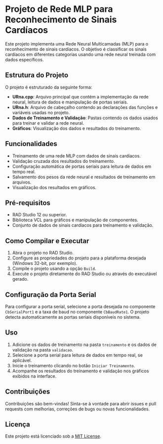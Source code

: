# Projeto de Rede MLP para Reconhecimento de Sinais Cardíacos

Este projeto implementa uma Rede Neural Multicamadas (MLP) para o reconhecimento de sinais cardíacos. O objetivo é classificar os sinais cardíacos em diferentes categorias usando uma rede neural treinada com dados específicos.

## Estrutura do Projeto

O projeto é estruturado da seguinte forma:

- **URna.cpp**: Arquivo principal que contém a implementação da rede neural, leitura de dados e manipulação de portas seriais.
- **URna.h**: Arquivo de cabeçalho contendo as declarações das funções e variáveis usadas no projeto.
- **Dados de Treinamento e Validação**: Pastas contendo os dados usados para treinar e validar a rede neural.
- **Gráficos**: Visualização dos dados e resultados do treinamento.

## Funcionalidades

- Treinamento de uma rede MLP com dados de sinais cardíacos.
- Validação cruzada dos resultados do treinamento.
- Configuração automática de portas seriais para leitura de dados em tempo real.
- Salvamento dos pesos da rede neural e resultados de treinamento em arquivos.
- Visualização dos resultados em gráficos.

## Pré-requisitos

- RAD Studio 12 ou superior.
- Biblioteca VCL para gráficos e manipulação de componentes.
- Conjunto de dados de sinais cardíacos para treinamento e validação.

## Como Compilar e Executar

1. Abra o projeto no RAD Studio.
2. Configure as propriedades do projeto para a plataforma desejada (Windows 32-bit, por exemplo).
3. Compile o projeto usando a opção `Build`.
4. Execute o projeto diretamente do RAD Studio ou através do executável gerado.

## Configuração da Porta Serial

Para configurar a porta serial, selecione a porta desejada no componente `CbSerialPort1` e a taxa de baud no componente `CbBaudRate1`. O projeto detecta automaticamente as portas seriais disponíveis no sistema.

## Uso

1. Adicione os dados de treinamento na pasta `treinamento` e os dados de validação na pasta `validacao`.
2. Selecione a porta serial para leitura de dados em tempo real, se aplicável.
3. Inicie o treinamento clicando no botão `Iniciar Treinamento`.
4. Acompanhe os resultados do treinamento e validação nos gráficos exibidos na interface.

## Contribuições

Contribuições são bem-vindas! Sinta-se à vontade para abrir issues e pull requests com melhorias, correções de bugs ou novas funcionalidades.

## Licença

Este projeto está licenciado sob a [MIT License](LICENSE).

